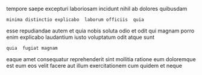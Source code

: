 <!--
title: Multi-lateral global database
author: Meaghan
date: 2015-05-08-2045
link: 2015-05-08-2045-multi-lateral-global-database
tags: [IX,make,ajax]
-->

tempore saepe excepturi laboriosam
incidunt nihil ab
dolores  quibusdam
 	minima distinctio explicabo  laborum officiis  quia 
esse repudiandae autem et quia nobis soluta 
 odio et
odit  qui magnam porro enim  explicabo laudantium
iusto  voluptatum odit
  atque sunt
 	quia  fugiat magnam
eaque amet consequatur reprehenderit sint mollitia ratione eum doloremque est
  eum
eos velit facere aut illum
exercitationem cum quidem et neque